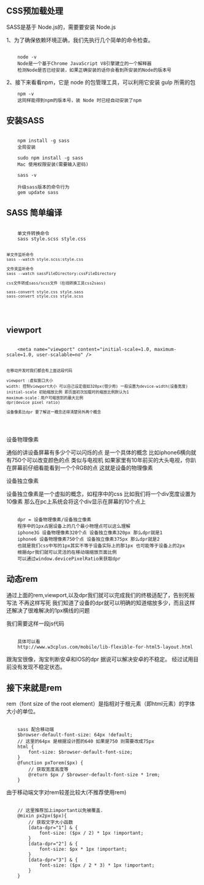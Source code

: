 <h2>CSS预加载处理</h2>

<p>SASS是基于 Node.js的，需要要安装 Node.js</p>
<p>1、为了确保依赖环境正确，我们先执行几个简单的命令检查。</p>
<pre><code>    
	node -v
    Node是一个基于Chrome JavaScript V8引擎建立的一个解释器
    检测Node是否已经安装，如果正确安装的话你会看到所安装的Node的版本号
</code></pre>
<p>2、接下来看看npm，它是 node 的包管理工具，可以利用它安装 gulp 所需的包</p>
<pre><code>    npm -v
    这同样能得到npm的版本号，装 Node 时已经自动安装了npm
</code></pre>

<h2>安装SASS</h2>

<pre><code>
	npm install -g sass
	全局安装

	sudo npm install -g sass
	Mac 使用权限安装(需要输入密码)

	sass -v

	升级sass版本的命令行为
	gem update sass
</code></pre>

<h2>SASS 简单编译 </h2>
<pre><code>
	单文件转换命令
	sass style.scss style.css

	单文件监听命令
	sass --watch style.scss:style.css

	文件夹监听命令
	sass --watch sassFileDirectory:cssFileDirectory

	css文件转成sass/scss文件（在线转换工具css2sass)

	sass-convert style.css style.sass   
	sass-convert style.css style.scss
</code></pre>

<h2>viewport</h2>
<pre><code>
	&lt;meta name="viewport" content="initial-scale=1.0, maximum-scale=1.0, user-scalable=no" /&gt;

	在移动开发时我们都会有上面这段代码

	viewport :虚拟窗口大小
	width: 控制viewport大小 可以自己设定值如320px(很少用) 一般设置为device-width(设备宽度)
	initial-scale 初始缩放比例 即页面初次加载时的缩放比例默认为1
	maximum-scale：用户可缩放到的最大比例
	dpr(device pixel ratio)

	设备像素比dpr 要了解这一概念还得清楚另外两个概念
</code></pre>
<p>设备物理像素</p>
<p>
	通俗的讲设备屏幕有多少个可以闪烁的点 是一个具体的概念 比如iphone6横向就有750个可以改变颜色的点 类似与电视机 如果家里有10年前买的大头电视，你趴在屏幕前仔细看能看到一个个RGB的点 这就是设备的物理像素
</p>
<p>设备独立像素</p>
<p>
	设备独立像素是一个虚拟的概念，如程序中的css 比如我们将一个div宽度设置为10像素 那么在pc上系统会将这个div显示在屏幕的10个点上
</p>
<pre><code>
	dpr = 设备物理像素/设备独立像素
	程序中的1px占据设备上的几个最小物理点可以这么理解
	iphone3G 设备物理像素320个点 设备独立像素320px 那么dpr就是1
	iphone6 设备物理像素750个点 设备独立像素375px 那么dpr就是2
	也就是我们css中写的1px其实不等于设备实际上的那1px 也可能等于设备上的2px
	根据dpr我们就可以灵活的在移动端缩放页面比例
	可以通过window.devicePixelRatio来获取dpr
</code></pre>

<h2>动态rem</h2>
<p>
	通过上面的rem,viewport,以及dpr我们就可以完成我们的终极适配了，告别死板写法 不再这样写死 我们知道了设备的dpr就可以明确的知道缩放多少，而且这样还解决了很难解决的1px横线的问题
</p>
<p>我们需要这样一段js代码</p>
<pre><code>
	具体可以看
	http://www.w3cplus.com/mobile/lib-flexible-for-html5-layout.html
</code></pre>	
<p>
	跟淘宝很像，淘宝判断安卓和IOS的dpr 据说可以解决安卓的不稳定。
	经过试用目前没有发现不稳定状态。
</p>


<h2>接下来就是rem</h2>
<p>rem（font size of the root element）是指相对于根元素（即html元素）的字体大小的单位。</p>
<pre><code>
	sass 配合移动端
	$browser-default-font-size: 64px !default;
	// 这里的64px 是根据设计图的640 如果是750 则需要改成75px
	html {
	    font-size: $browser-default-font-size;
	}
	@function pxTorem($px) {
	    // 获取宽度高度等
	    @return $px / $browser-default-font-size * 1rem;
	}
</code></pre>

<p>由于移动端文字对rem较差比较大(不推荐使用rem)</p>
<pre><code>
	// 这里推荐加上important以免被覆盖.
	@mixin px2px($px){
	    // 获取文字大小函数
	    [data-dpr="1"] & { 
	        font-size: ($px / 2) * 1px !important; 
	    }  
	    [data-dpr="2"] & { 
	        font-size: $px * 1px !important; 
	    }  
	    [data-dpr="3"] & { 
	        font-size: ($px / 2 * 3) * 1px !important;
	    }
	}
</code></pre>

